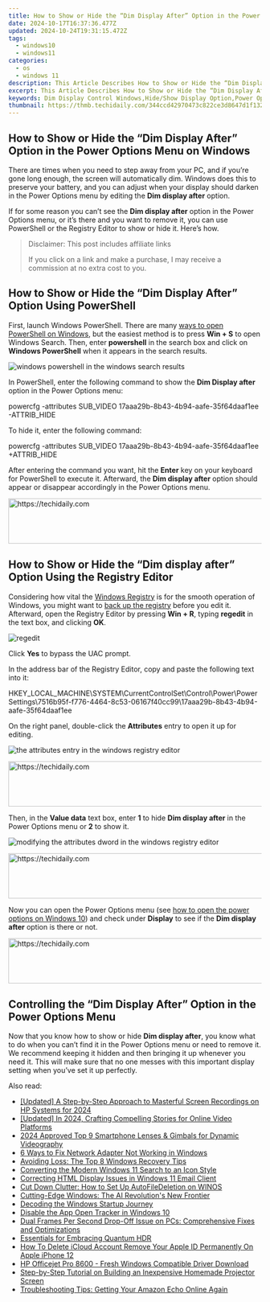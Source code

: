 ```yaml
---
title: How to Show or Hide the “Dim Display After” Option in the Power Options Menu on Windows
date: 2024-10-17T16:37:36.477Z
updated: 2024-10-24T19:31:15.472Z
tags:
  - windows10
  - windows11
categories:
  - os
  - windows 11
description: This Article Describes How to Show or Hide the “Dim Display After” Option in the Power Options Menu on Windows
excerpt: This Article Describes How to Show or Hide the “Dim Display After” Option in the Power Options Menu on Windows
keywords: Dim Display Control Windows,Hide/Show Display Option,Power Options Adjustments,Windows Display Settings,Change Display Mode Windows,Manage Screen Visibility Windows,Optimize Power Menu Windows
thumbnail: https://thmb.techidaily.com/344ccd42970473c822ce3d8647d1f132f07ed11b189d66bfa12739452e5e4fb4.jpg
---
```


## How to Show or Hide the “Dim Display After” Option in the Power Options Menu on Windows

 There are times when you need to step away from your PC, and if you’re gone long enough, the screen will automatically dim. Windows does this to preserve your battery, and you can adjust when your display should darken in the Power Options menu by editing the **Dim display after** option.

 If for some reason you can’t see the **Dim display after** option in the Power Options menu, or it’s there and you want to remove it, you can use PowerShell or the Registry Editor to show or hide it. Here’s how.

>  Disclaimer: This post includes affiliate links
>
>  If you click on a link and make a purchase, I may receive a commission at no extra cost to you.
>

## How to Show or Hide the “Dim Display After” Option Using PowerShell

 First, launch Windows PowerShell. There are many [ways to open PowerShell on Windows](https://www.makeuseof.com/windows-open-command-prompt-powershell/), but the easiest method is to press **Win + S** to open Windows Search. Then, enter **powershell** in the search box and click on **Windows PowerShell** when it appears in the search results.

![windows powershell in the windows search results](https://static1.makeuseofimages.com/wordpress/wp-content/uploads/2022/11/windows-powershell-search.jpg)

 In PowerShell, enter the following command to show the **Dim Display after** option in the Power Options menu:

powercfg -attributes SUB_VIDEO 17aaa29b-8b43-4b94-aafe-35f64daaf1ee -ATTRIB_HIDE

 To hide it, enter the following command:

powercfg -attributes SUB_VIDEO 17aaa29b-8b43-4b94-aafe-35f64daaf1ee +ATTRIB_HIDE

 After entering the command you want, hit the **Enter** key on your keyboard for PowerShell to execute it. Afterward, the **Dim display after** option should appear or disappear accordingly in the Power Options menu.

<!-- affiliate ads begin -->
<a href="https://appsumo.8odi.net/c/5597632/2123737/7443" target="_top" id="2123737">
  <img src="//a.impactradius-go.com/display-ad/7443-2123737" border="0" alt="https://techidaily.com" width="728" height="90"/>
</a>
<img height="0" width="0" src="https://appsumo.8odi.net/i/5597632/2123737/7443" style="position:absolute;visibility:hidden;" border="0" />
<!-- affiliate ads end -->

## How to Show or Hide the “Dim display after” Option Using the Registry Editor

 Considering how vital the [Windows Registry](https://www.makeuseof.com/tag/what-is-the-windows-registry-editor-and-how-do-i-use-it-makeuseof-explains/) is for the smooth operation of Windows, you might want to [back up the registry](https://www.makeuseof.com/tag/backup-restore-windows-registry/) before you edit it. Afterward, open the Registry Editor by pressing **Win + R**, typing **regedit** in the text box, and clicking **OK**.

![regedit](https://static1.makeuseofimages.com/wordpress/wp-content/uploads/2022/10/regedit.jpg)

 Click **Yes** to bypass the UAC prompt.

 In the address bar of the Registry Editor, copy and paste the following text into it:

HKEY_LOCAL_MACHINE\SYSTEM\CurrentControlSet\Control\Power\PowerSettings\7516b95f-f776-4464-8c53-06167f40cc99\17aaa29b-8b43-4b94-aafe-35f64daaf1ee

 On the right panel, double-click the **Attributes** entry to open it up for editing.

![the attributes entry in the windows registry editor](https://static1.makeuseofimages.com/wordpress/wp-content/uploads/2022/11/regedit-dim-display-after-attributes-entry.jpg)

<!-- affiliate ads begin -->
<a href="https://appsumo.8odi.net/c/5597632/2137379/7443" target="_top" id="2137379">
  <img src="//a.impactradius-go.com/display-ad/7443-2137379" border="0" alt="https://techidaily.com" width="728" height="90"/>
</a>
<img height="0" width="0" src="https://appsumo.8odi.net/i/5597632/2137379/7443" style="position:absolute;visibility:hidden;" border="0" />
<!-- affiliate ads end -->

 Then, in the **Value data** text box, enter **1** to hide **Dim display after** in the Power Options menu or **2** to show it.

![modifying the attributes dword in the windows registry editor](https://static1.makeuseofimages.com/wordpress/wp-content/uploads/2022/11/win-attributes-dword.jpg)

<!-- affiliate ads begin -->
<a href="https://ephamedtechinc.pxf.io/c/5597632/2136626/26400" target="_top" id="2136626">
  <img src="//a.impactradius-go.com/display-ad/26400-2136626" border="0" alt="https://techidaily.com" width="728" height="90"/>
</a>
<img height="0" width="0" src="https://ephamedtechinc.pxf.io/i/5597632/2136626/26400" style="position:absolute;visibility:hidden;" border="0" />
<!-- affiliate ads end -->

 Now you can open the Power Options menu (see [how to open the power options on Windows 10](https://www.makeuseof.com/windows-10-open-power-options/)) and check under **Display** to see if the **Dim display after** option is there or not.

<!-- affiliate ads begin -->
<a href="https://ephamedtechinc.pxf.io/c/5597632/2130531/26400" target="_top" id="2130531">
  <img src="//a.impactradius-go.com/display-ad/26400-2130531" border="0" alt="https://techidaily.com" width="728" height="90"/>
</a>
<img height="0" width="0" src="https://ephamedtechinc.pxf.io/i/5597632/2130531/26400" style="position:absolute;visibility:hidden;" border="0" />
<!-- affiliate ads end -->

## Controlling the “Dim Display After” Option in the Power Options Menu

 Now that you know how to show or hide **Dim display after**, you know what to do when you can’t find it in the Power Options menu or need to remove it. We recommend keeping it hidden and then bringing it up whenever you need it. This will make sure that no one messes with this important display setting when you’ve set it up perfectly.

<ins class="adsbygoogle"
     style="display:block"
     data-ad-format="autorelaxed"
     data-ad-client="ca-pub-7571918770474297"
     data-ad-slot="1223367746"></ins>

<ins class="adsbygoogle"
     style="display:block"
     data-ad-client="ca-pub-7571918770474297"
     data-ad-slot="8358498916"
     data-ad-format="auto"
     data-full-width-responsive="true"></ins>

<span class="atpl-alsoreadstyle">Also read:</span>
<div><ul>
<li><a href="https://screen-activity-recording.techidaily.com/updated-a-step-by-step-approach-to-masterful-screen-recordings-on-hp-systems-for-2024/"><u>[Updated] A Step-by-Step Approach to Masterful Screen Recordings on HP Systems for 2024</u></a></li>
<li><a href="https://facebook-video-content.techidaily.com/updated-in-2024-crafting-compelling-stories-for-online-video-platforms/"><u>[Updated] In 2024, Crafting Compelling Stories for Online Video Platforms</u></a></li>
<li><a href="https://youtube-lab.techidaily.com/approved-top-9-smartphone-lenses-and-gimbals-for-dynamic-videography/"><u>2024 Approved Top 9 Smartphone Lenses & Gimbals for Dynamic Videography</u></a></li>
<li><a href="https://windows11.techidaily.com/6-ways-to-fix-network-adapter-not-working-in-windows/"><u>6 Ways to Fix Network Adapter Not Working in Windows</u></a></li>
<li><a href="https://windows11.techidaily.com/avoiding-loss-the-top-8-windows-recovery-tips/"><u>Avoiding Loss: The Top 8 Windows Recovery Tips</u></a></li>
<li><a href="https://windows11.techidaily.com/converting-the-modern-windows-11-search-to-an-icon-style/"><u>Converting the Modern Windows 11 Search to an Icon Style</u></a></li>
<li><a href="https://windows11.techidaily.com/correcting-html-display-issues-in-windows-11-email-client/"><u>Correcting HTML Display Issues in Windows 11 Email Client</u></a></li>
<li><a href="https://windows11.techidaily.com/cut-down-clutter-how-to-set-up-autofiledeletion-on-winos/"><u>Cut Down Clutter: How to Set Up AutoFileDeletion on WINOS</u></a></li>
<li><a href="https://windows11.techidaily.com/cutting-edge-windows-the-ai-revolutions-new-frontier/"><u>Cutting-Edge Windows: The AI Revolution's New Frontier</u></a></li>
<li><a href="https://windows11.techidaily.com/decoding-the-windows-startup-journey/"><u>Decoding the Windows Startup Journey</u></a></li>
<li><a href="https://windows11.techidaily.com/disable-the-app-open-tracker-in-windows-10/"><u>Disable the App Open Tracker in Windows 10</u></a></li>
<li><a href="https://win-blog.techidaily.com/dual-frames-per-second-drop-off-issue-on-pcs-comprehensive-fixes-and-optimizations/"><u>Dual Frames Per Second Drop-Off Issue on PCs: Comprehensive Fixes and Optimizations</u></a></li>
<li><a href="https://extra-lessons.techidaily.com/essentials-for-embracing-quantum-hdr/"><u>Essentials for Embracing Quantum HDR</u></a></li>
<li><a href="https://apple-account.techidaily.com/how-to-delete-icloud-account-remove-your-apple-id-permanently-on-apple-iphone-12-by-drfone-ios/"><u>How To Delete iCloud Account Remove Your Apple ID Permanently On Apple iPhone 12</u></a></li>
<li><a href="https://driver-download.techidaily.com/hp-officejet-pro-8600-fresh-windows-compatible-driver-download/"><u>HP Officejet Pro 8600 - Fresh Windows Compatible Driver Download</u></a></li>
<li><a href="https://tech-renaissance.techidaily.com/step-by-step-tutorial-on-building-an-inexpensive-homemade-projector-screen/"><u>Step-by-Step Tutorial on Building an Inexpensive Homemade Projector Screen</u></a></li>
<li><a href="https://technical-tips.techidaily.com/troubleshooting-tips-getting-your-amazon-echo-online-again/"><u>Troubleshooting Tips: Getting Your Amazon Echo Online Again</u></a></li>
</ul></div>

